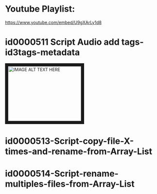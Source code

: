 # Youtube Playlist:
https://www.youtube.com/embed/U9gXArLy1d8


# id0000511 Script Audio add tags-id3tags-metadata
<a href="http://www.youtube.com/watch?feature=player_embedded&v=U9gXArLy1d8
" target="_blank"><img src="http://img.youtube.com/vi/U9gXArLy1d8/0.jpg" 
alt="IMAGE ALT TEXT HERE" width="240" height="180" border="10" /></a>




# id0000513-Script-copy-file-X-times-and-rename-from-Array-List

# id0000514-Script-rename-multiples-files-from-Array-List
